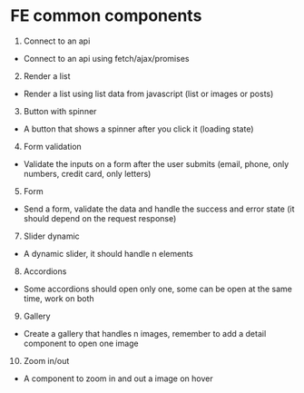 # FE common components

1. Connect to an api
  - Connect to an api using fetch/ajax/promises
2. Render a list
  - Render a list using list data from javascript (list or images or posts)
3. Button with spinner
  - A button that shows a spinner after you click it (loading state)
4. Form validation
  - Validate the inputs on a form after the user submits (email, phone, only numbers, credit card, only letters)
5. Form
  - Send a form, validate the data and handle the success and error state (it should depend on the request response)
7. Slider dynamic
  - A dynamic slider, it should handle n elements
8. Accordions
  - Some accordions should open only one, some can be open at the same time, work on both
9. Gallery
  - Create a gallery that handles n images, remember to add a detail component to open one image
10. Zoom in/out
  - A component to zoom in and out a image on hover

